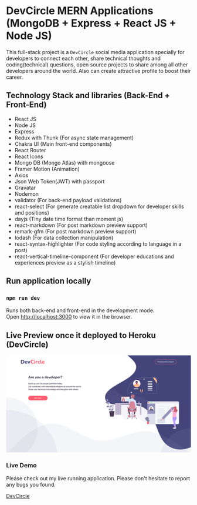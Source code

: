 # DevCircle MERN Applications (MongoDB + Express + React JS + Node JS)

This full-stack project is a `DevCircle` social media application specially for developers to connect each other, share technical
thoughts and coding(technical) questions, open source projects to share among all other developers around the world. Also can create attractive profile to boost their career.

## Technology Stack and libraries (Back-End + Front-End)

- React JS
- Node JS
- Express
- Redux with Thunk (For async state management)
- Chakra UI (Main front-end components)
- React Router
- React Icons
- Mongo DB (Mongo Atlas) with mongoose
- Framer Motion (Animation)
- Axios
- Json Web Token(JWT) with passport
- Gravatar
- Nodemon
- validator (For back-end payload validations)
- react-select (For generate creatable list dropdown for developer skills and positions)
- dayjs (Tiny date time format than moment js)
- react-markdown (For post markdown preview support)
- remark-gfm (For post markdown preview support)
- lodash (For data collection manipulation)
- react-syntax-highlighter (For code styling according to language in a post)
- react-vertical-timeline-component (For developer educations and experiences preview as a stylish timeline)

## Run application locally

### `npm run dev`

Runs both back-end and front-end in the development mode.<br />
Open [http://localhost:3000](http://localhost:3000) to view it in the browser.

## Live Preview once it deployed to Heroku (DevCircle)

![DevCircle](https://raw.githubusercontent.com/SubashRandika/devcircle/master/DevCirclePreview.png)

### Live Demo

Please check out my live running application. Please don't hesitate to report any bugs you found.

[DevCircle](https://devcircleapp.herokuapp.com/)
